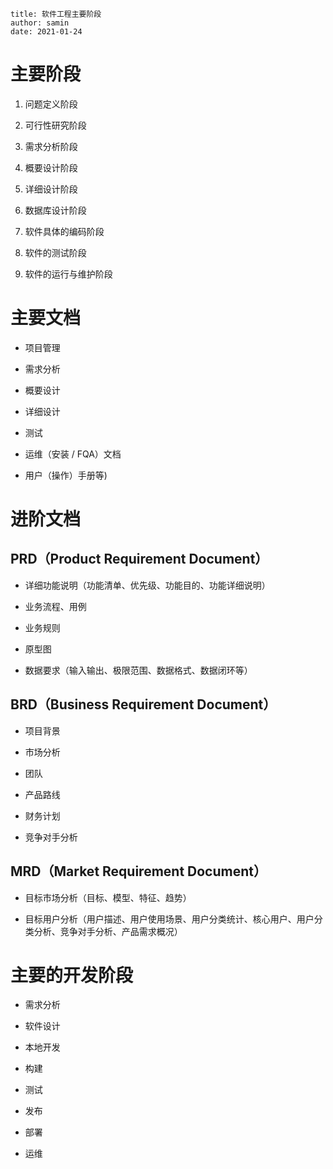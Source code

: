 ```properties
title: 软件工程主要阶段
author: samin
date: 2021-01-24
```
# 主要阶段

1. 问题定义阶段

2. 可行性研究阶段

3. 需求分析阶段

4. 概要设计阶段

5. 详细设计阶段

6. 数据库设计阶段

7. 软件具体的编码阶段

8. 软件的测试阶段

9. 软件的运行与维护阶段

# 主要文档

- 项目管理

- 需求分析

- 概要设计

- 详细设计

- 测试

- 运维（安装 / FQA）文档

- 用户（操作）手册等)

# 进阶文档

## PRD（Product Requirement Document）

- 详细功能说明（功能清单、优先级、功能目的、功能详细说明）

- 业务流程、用例

- 业务规则

- 原型图

- 数据要求（输入输出、极限范围、数据格式、数据闭环等）

## BRD（Business Requirement Document）

- 项目背景

- 市场分析

- 团队

- 产品路线

- 财务计划

- 竞争对手分析

## MRD（Market Requirement Document）

- 目标市场分析（目标、模型、特征、趋势）

- 目标用户分析（用户描述、用户使用场景、用户分类统计、核心用户、用户分类分析、竞争对手分析、产品需求概况）

# 主要的开发阶段

- 需求分析

- 软件设计

- 本地开发

- 构建

- 测试

- 发布

- 部署

- 运维